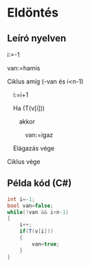 # Eldöntés

## Leíró nyelven

i:=-1

van:=hamis

Ciklus amíg (-van és i<n-1)

&emsp;i:=i+1

&emsp;Ha (T(v[i]))

&emsp;&emsp;akkor

&emsp;&emsp;&emsp;van:=igaz

&emsp;Elágazás vége

Ciklus vége

## Példa kód (C#)

```cs
int i=-1;
bool van=false;
while(!van && i<n-1)
{
    i++;
    if(T(v[i]))
    {
        van=true;
    }
}
```
